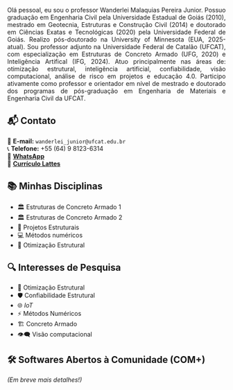 <p align="justify">
Olá pessoal, eu sou o professor Wanderlei Malaquias Pereira Junior. Possuo graduação em Engenharia Civil pela Universidade Estadual de Goiás (2010), mestrado em Geotecnia, Estruturas e Construção Civil (2014) e doutorado em Ciências Exatas e Tecnológicas (2020) pela Universidade Federal de Goiás. Realizo pós-doutorado na University of Minnesota (EUA, 2025-atual). Sou professor adjunto na Universidade Federal de Catalão (UFCAT), com especialização em Estruturas de Concreto Armado (UFG, 2020) e Inteligência Artifical (IFG, 2024). Atuo principalmente nas áreas de: otimização estrutural, inteligência artificial, confiabilidade, visão computacional, análise de risco em projetos e educação 4.0. Participo ativamente como professor e orientador em nível de mestrado e doutorado dos programas de pós-graduação em Engenharia de Materiais e Engenharia Civil da UFCAT.
</p>

## 📬 Contato  
📧 **E-mail:** `wanderlei_junior@ufcat.edu.br`  
📞 **Telefone:** +55 (64) 9 8123-6314  
🤖 **[WhatsApp](https://wa.me/5564981236314?text=Olá,%20tudo%20bem%3F)**  
🔗 **[Currículo Lattes](http://lattes.cnpq.br/2268506213083114)**  

## 📚 **Minhas Disciplinas**  
- 🏛️ Estruturas de Concreto Armado 1
- 🏛️ Estruturas de Concreto Armado 2 
- 📐 Projetos Estruturais  
- 💻 Métodos numéricos 
- 🎯 Otimização Estrutural  

## 🔍 **Interesses de Pesquisa**    
- 🧮 Otimização Estrutural  
- 🛡️ Confiabilidade Estrutural    
- 🌐 _IoT_     
- ⚡ Métodos Numéricos    
- 🏗️ Concreto Armado  
- 👁️‍🗨️ Visão computacional  

## 🛠️ **Softwares Abertos à Comunidade (COM+)**  
*(Em breve mais detalhes!)*  

